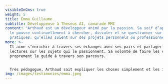 ```yaml
---
visibleInCms: true
weight: 5
title: Emma Guillaume
subtitle: Développeuse à Theseus AI, camarade MMI
content: "Arthaud est un développeur animé par la passion. Sa soif d’apprendre
  le pousse continuellement à chercher, discuter et se questionner sur ses
  pratiques, qu’elles soient sur des projets personnels ou professionnels. "
more: >-
  Il aime s’enrichir à travers ses échanges avec ses pairs et partager ses
  lectures sur les sujets qui le passionnent. Sa volonté de faire les choses
  proprement le guide à travers son parcours.


  Très pédagogue, Arthaud sait expliquer les choses simplement et les illustrer efficacement.
img: /images/testimonies/emma.jpeg
---
```

